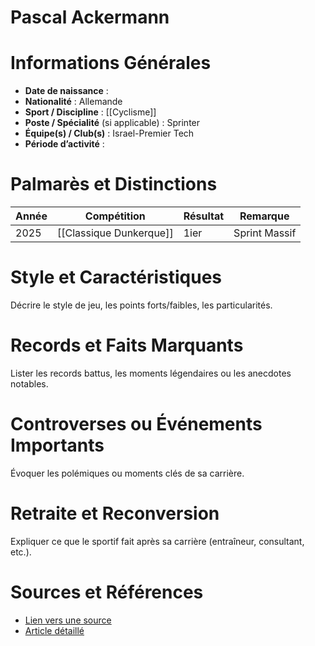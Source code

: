 # Pascal Ackermann

# Informations Générales
- **Date de naissance** :  
- **Nationalité** :  Allemande
- **Sport / Discipline** :  [[Cyclisme]]
- **Poste / Spécialité** (si applicable) :  Sprinter
- **Équipe(s) / Club(s)** :  Israel-Premier Tech
- **Période d’activité** :  

# Palmarès et Distinctions
| Année | Compétition             | Résultat | Remarque      |
| ----- | ----------------------- | -------- | ------------- |
| 2025  | [[Classique Dunkerque]] | 1ier     | Sprint Massif |

# Style et Caractéristiques
Décrire le style de jeu, les points forts/faibles, les particularités.

# Records et Faits Marquants
Lister les records battus, les moments légendaires ou les anecdotes notables.

# Controverses ou Événements Importants
Évoquer les polémiques ou moments clés de sa carrière.

# Retraite et Reconversion
Expliquer ce que le sportif fait après sa carrière (entraîneur, consultant, etc.).

# Sources et Références
- [Lien vers une source](#)
- [Article détaillé](#)
